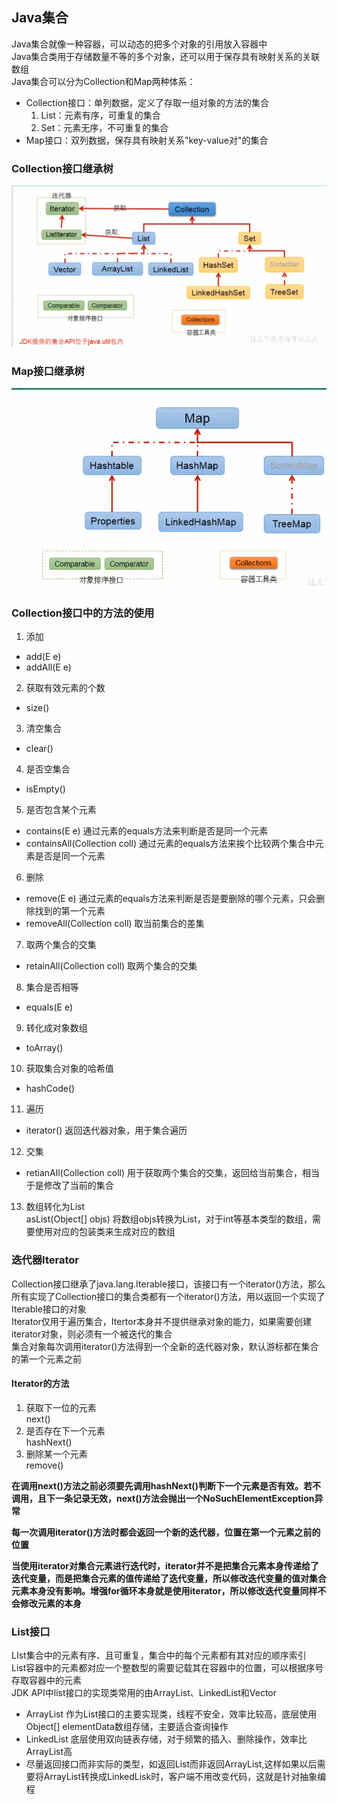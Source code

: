 ## Java集合   
Java集合就像一种容器，可以动态的把多个对象的引用放入容器中  
Java集合类用于存储数量不等的多个对象，还可以用于保存具有映射关系的关联数组  
Java集合可以分为Collection和Map两种体系：  
+ Collection接口：单列数据，定义了存取一组对象的方法的集合  
  1. List：元素有序，可重复的集合  
  2. Set：元素无序，不可重复的集合  
+ Map接口：双列数据，保存具有映射关系"key-value对"的集合  
### Collection接口继承树  
![title](https://raw.githubusercontent.com/liujinxi931204/image/master/gitnote/2020/10/30/1604067881236-1604067881244.png)   
### Map接口继承树  
![title](https://raw.githubusercontent.com/liujinxi931204/image/master/gitnote/2020/10/30/1604067906211-1604067906216.png)  
### Collection接口中的方法的使用  
1. 添加  
+ add(E e)  
+ addAll(E e)
2. 获取有效元素的个数  
+ size()  
3. 清空集合  
+ clear()
4. 是否空集合  
+ isEmpty()
5. 是否包含某个元素  
+ contains(E e)  通过元素的equals方法来判断是否是同一个元素  
+ containsAll(Collection coll)  通过元素的equals方法来挨个比较两个集合中元素是否是同一个元素  
6. 删除  
+ remove(E e) 通过元素的equals方法来判断是否是要删除的哪个元素，只会删除找到的第一个元素  
+ removeAll(Collection coll) 取当前集合的差集  
7. 取两个集合的交集  
+ retainAll(Collection coll) 取两个集合的交集  
8. 集合是否相等  
+ equals(E e)  
9. 转化成对象数组  
+ toArray()  
10. 获取集合对象的哈希值  
+ hashCode()  
11. 遍历  
+ iterator() 返回迭代器对象，用于集合遍历  
12. 交集  
+ retianAll(Collection coll) 用于获取两个集合的交集，返回给当前集合，相当于是修改了当前的集合  
13. 数组转化为List  
asList(Object[] objs)  将数组objs转换为List，对于int等基本类型的数组，需要使用对应的包装类来生成对应的数组  
### 迭代器Iterator  
Collection接口继承了java.lang.Iterable接口，该接口有一个iterator()方法，那么所有实现了Collection接口的集合类都有一个iterator()方法，用以返回一个实现了Iterable接口的对象  
Iterator仅用于遍历集合，Itertor本身并不提供继承对象的能力，如果需要创建iterator对象，则必须有一个被迭代的集合  
集合对象每次调用iterator()方法得到一个全新的迭代器对象，默认游标都在集合的第一个元素之前  
#### Iterator的方法  
1. 获取下一位的元素    
next()  
2. 是否存在下一个元素  
hashNext()  
3. 删除某一个元素  
remove()  
  
**在调用next()方法之前必须要先调用hashNext()判断下一个元素是否有效。若不调用，且下一条记录无效，next()方法会抛出一个NoSuchElementException异常**  
  
**每一次调用iterator()方法时都会返回一个新的迭代器，位置在第一个元素之前的位置**  
  
**当使用iterator对集合元素进行迭代时，iterator并不是把集合元素本身传递给了迭代变量，而是把集合元素的值传递给了迭代变量，所以修改迭代变量的值对集合元素本身没有影响。增强for循环本身就是使用iterator，所以修改迭代变量同样不会修改元素的本身**  

### List接口  
LIst集合中的元素有序、且可重复，集合中的每个元素都有其对应的顺序索引  
List容器中的元素都对应一个整数型的需要记载其在容器中的位置，可以根据序号存取容器中的元素  
JDK API中list接口的实现类常用的由ArrayList、LinkedList和Vector  
+ ArrayList 作为List接口的主要实现类，线程不安全，效率比较高，底层使用Object[] elementData数组存储，主要适合查询操作  
+ LinkedList 底层使用双向链表存储，对于频繁的插入、删除操作，效率比ArrayList高  
+ 尽量返回接口而非实际的类型，如返回List而非返回ArrayList,这样如果以后需要将ArrayList转换成LinkedLisk时，客户端不用改变代码，这就是针对抽象编程  

  





 


